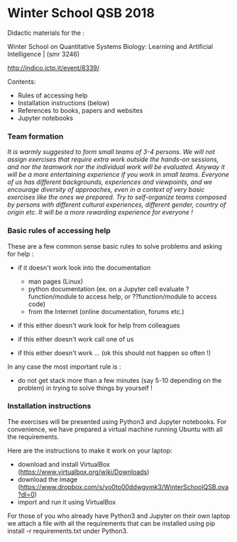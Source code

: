 # Winter School QSB 2018

Didactic materials for the :

Winter School on Quantitative Systems Biology: Learning and Artificial Intelligence | (smr 3246)

http://indico.ictp.it/event/8339/


Contents:

- Rules of accessing help
- Installation instructions (below)
- References to books, papers and websites
- Jupyter notebooks


### Team formation

*It is warmly suggested to form small teams of 3-4 persons.
We will not assign exercises that require extra work outside the hands-on sessions, 
and nor the teamwork nor the individual work will be evaluated. Anyway it will 
be a more entertaining experience if you work in small teams. Everyone of us has different 
backgrounds, experiences and viewpoints, and we encourage diversity of approaches,
even in a context of very basic exercises like the ones we prepared. Try to 
self-organize teams composed by persons with different cultural experiences,
different gender, country of origin etc. It will be a more rewarding
experience for everyone !*




### Basic rules of accessing help

These are a few common sense basic rules to solve problems and asking for help :

- if it doesn't work look into the documentation 
  - man pages (Linux)
  - python documentation (ex. on a Jupyter cell evaluate ?function/module to access help, or ??function/module to access code)
  - from the Internet (online documentation, forums etc.)
  
- if this either doesn't work look for help from colleagues

- if this either doesn't work call one of us

- if this either doesn't work ... (ok this should not happen so often !)

In any case the most important rule is :

- do not get stack more than a few minutes (say 5-10 depending on the problem) in trying to solve things by yourself !


### Installation instructions

The exercises will be presented using Python3 and Jupyter notebooks. 
For convenience, we have prepared a virtual machine running Ubuntu with all the requirements. 

Here are the instructions to make it work on your laptop:
- download and install VirtualBox (https://www.virtualbox.org/wiki/Downloads) 
- download the image (https://www.dropbox.com/s/yo0to00ddwgymk3/WinterSchoolQSB.ova?dl=0)
- import and run it using VirtualBox 

For those of you who already have Python3 and Jupyter on their own laptop we attach a file with all the requirements that can be installed using pip install -r requirements.txt under Python3.
